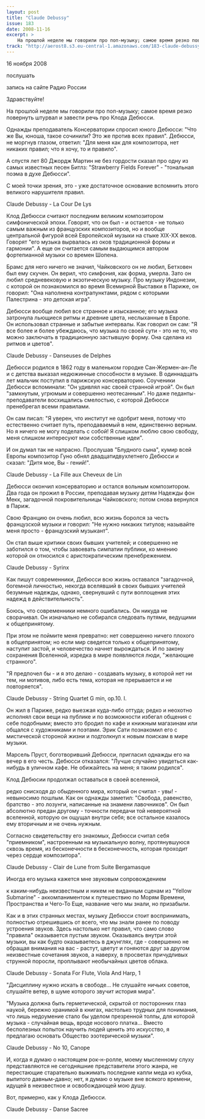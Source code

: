 ```yaml
---
layout: post
title: "Claude Debussy"
issue: 183
date: 2008-11-16
excerpt: >
    На прошлой неделе мы говорили про поп-музыку; самое время резко повернуть штурвал и завести речь про Клода Дебюсси.
track: "http://aerost8.s3.eu-central-1.amazonaws.com/183-claude-debussy.mp3"
---
```


16 ноября 2008

послушать

запись на сайте Радио России

Здравствуйте!

На прошлой неделе мы говорили про поп-музыку; самое время резко повернуть штурвал и завести речь про Клода Дебюсси.

Однажды преподаватель Консерватории спросил юного Дебюсси: "Что же Вы, юноша, такое сочинили? Это же против всех правил". Дебюсси, не моргнув глазом, ответил: "Для меня как для композитора, нет никаких правил; что я хочу, то и правило".

А спустя лет 80 Джордж Мартин не без гордости сказал про одну из самых известных песен Битлз: "Strawberry Fields Forever" - "тональная поэма в духе Дебюсси".

С моей точки зрения, это - уже достаточное основание вспомнить этого великого нарушителя правил.

Claude Debussy - La Cour De Lys

Клод Дебюсси считают последним великим композитором симфонической эпохи. Говорят, что он был - и остается - не только самым важным из французских композиторов, но и вообще центральной фигурой всей Европейской музыки на стыке XIX-XX веков. Говорят "его музыка вырвалась из оков традиционной формы и гармонии". А еще он считается самым выдающимся автором фортепианной музыки со времен Шопена.

Брамс для него ничего не значил, Чайковского он не любил, Бетховен был ему скучен. Он верил, что симфония, как форма, умерла. Зато он любил средневековую и экзотическую музыку. Про музыку Индонезии, с которой он познакомился во время Всемирной Выставки в Париже, он говорил: "Она наполнена контрапунктами, рядом с которыми Палестрина - это детская игра".

Дебюсси вообще любил все странное и изысканное; его музыка затронула льющиеся ритмы и древние цвета, неслыханные в Европе. Он использовал странные и забытые интервалы. Как говорил он сам: "Я все более и более убеждаюсь, что музыка по своей сути - это не то, что можно заключать в традиционную застывшую форму. Она сделана из ритмов и цветов".

Claude Debussy - Danseuses de Delphes

Дебюсси родился в 1862 году в маленьком городке Сан-Жермен-ан-Ле и с детства выказал недюжинные способности в музыке. В одиннадцать лет мальчик поступил в парижскую консерваторию. Соученики Дебюсси вспоминали: "Он удивлял нас своей странной игрой". Он был "замкнутым, угрюмым и совершенно неотесанным". Но даже педанты-преподаватели восхищались смелостью, с которой Дебюсси пренебрегал всеми правилами.

Он сам писал: "Я уверен, что институт не одобрит меня, потому что естественно считает путь, преподаваемый в нем, единственно верным. Но я ничего не могу поделать с собой! Я слишком люблю свою свободу, меня слишком интересуют мои собственные идеи".

И он думал так не напрасно. Прослушав "Блудного сына", кумир всей Европы композитор Гуно обнял двадцатидвухлетнего Дебюсси и сказал: "Дитя мое, Вы - гений!".

Claude Debussy - La Fille aux Cheveux de Lin

Дебюсси окончил консерваторию и остался вольным композитором. Два года он прожил в России, преподавая музыку детям Надежды фон Мекк, загадочной покровительницы Чайковского; потом снова вернулся в Париж.

Свою Францию он очень любил, всю жизнь боролся за честь французской музыки и говорил: "Не нужно никаких титулов; называйте меня просто - французский музыкант".

Он стал выше критики своих бывших учителей; и совершенно не заботился о том, чтобы завоевать симпатии публики, ко мнению которой он относился с аристократическим пренебрежением.

Claude Debussy - Syrinx

Как пишут современники, Дебюсси всю жизнь оставался "загадочной, богемной личностью, некогда вселявший в своих бывших учителей безумные надежды, однако, свернувший с пути воплощения этих надежд в действительность".

Боюсь, что современники немного ошибались. Он никуда не сворачивал. Он изначально не собирался следовать путями, ведущими к общепринятому.

При этом не поймите меня превратно: нет совершенно ничего плохого в общепринятом; но если мир сведется только к общепринятому, наступит застой, и человечество начнет вырождаться. И по закону сохранения Вселенной, изредка в мире появляются люди, "желающие странного".

"Я предпочел бы - и я это делаю - создавать музыку, в которой нет ни тем, ни мотивов, либо есть тема, которая не прерывается и не повторяется".

Claude Debussy - String Quartet G min, op.10. I.

Он жил в Париже, редко выезжая куда-либо оттуда; редко и неохотно исполнял свои вещи на публике и по возможности избегал общения с себе подобными; вместо это бродил по кафе и книжным магазинам или общался с художниками и поэтами. Эрик Сати познакомил его с мистической стороной жизни и подтолкнул к новым поискам в мире музыки.

Марсель Пруст, боготворивший Дебюсси, пригласил однажды его на вечер в его честь. Дебюсси отказался: "Лучше случайно увидеться как-нибудь в уличном кафе. Не обижайтесь на меня; я таким родился".

Клод Дебюсии продолжал оставаться в своей вселенной,

редко снисходя до обыденного мира, который он считал - увы! - невыносимо пошлым. Как он однажды заметил: "Свобода, равенство, братство - это лозунги, написанные на знамени лавочников". Он был абсолютно предан другому - точности передачи той невероятной вселенной, которую он ощущал внутри себя; все остальное казалось ему вторичным и не очень нужным.

Согласно свидетельству его знакомых, Дебюсси считал себя "приемником", настроенным на музыкальную волну, протянувшуюся сквозь время, из бесконечности в бесконечность, которая проходит через сердце композитора".

Claude Debussy - Clair de Lune from Suite Bergamasque

Иногда его музыка кажется мне звуковым сопровождением

к каким-нибудь неизвестным и никем не виданным сценам из "Yellow Submarine" - аккомпаниментом к путешествию по Морям Времени, Пространства и Чего-То Еще, название чего мы знали, но призабыли.

Как и в этих странных местах, музыку Дебюсси стоит воспринимать, полностью отрешившись от всего, что мы знали ранее по поводу устроения звуков. Здесь настолько нет правил, что само слово "правила" оказывается пустым звуком. Оказываясь внутри этой музыки, вы как будто оказываетесь в джунглях, где - совершенно не обращая внимания на вас - растут, цветут и гоняются друг за другом неизвестные сочетания звуков, а наверху, в просветах причудливых струнной поросли, проплывают необычайных цветов облака.

Claude Debussy - Sonata For Flute, Viola And Harp, 1

"Дисциплину нужно искать в свободе... Не слушайте ничьих советов, слушайте ветер, в шуме которого звучит история мира".

"Музыка должна быть герметической, скрытой от посторонних глаз наукой, бережно хранимой в книгах, настолько трудных для понимания, что лишь недоумение стало бы уделом презренной толпы, для которой музыка - случайная вещь, вроде носового платка... Вместо бесполезных попыток научить людей ценить это искусство, я предлагаю основать Общество эзотерической музыки".

Claude Debussy - No 10, Canope

И, когда я думаю о настоящем рок-н-ролле, моему мысленному слуху представляются не сегодняшние представители этого жанра, не перестающие старательно выжимать последние капли меда из кубка, выпитого давным-давно; нет, я думаю о музыке вне всякого времени, идущей в неизвестное и освобождающей мою душу.

Вот, примерно, как у Клода Дебюсси.

Claude Debussy - Danse Sacree
